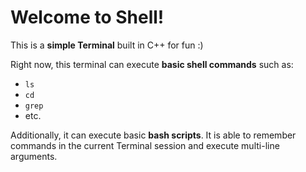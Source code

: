 # Welcome to Shell!

This is a **simple Terminal** built in C++ for fun :)

Right now, this terminal can execute **basic shell commands** such as:

- `ls`
- `cd`
- `grep`
- etc.

Additionally, it can execute basic **bash scripts**. It is able to remember commands in the current Terminal session and execute multi-line arguments.
